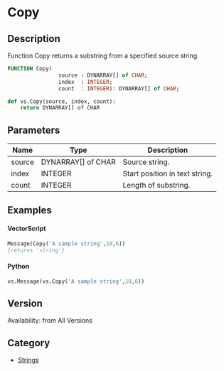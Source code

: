 # Copy

## Description
Function Copy returns a substring from a specified source string.

```pascal
FUNCTION Copy(
				source : DYNARRAY[] of CHAR;
				index  : INTEGER;
				count  : INTEGER): DYNARRAY[] of CHAR;
```

```python
def vs.Copy(source, index, count):
    return DYNARRAY[] of CHAR
```

## Parameters
|Name|Type|Description|
|---|---|---|
|source|DYNARRAY[] of CHAR|Source string.|
|index|INTEGER|Start position in text string.|
|count|INTEGER|Length of substring.|

## Examples
#### VectorScript ####
```pascal
Message(Copy('A sample string',10,6))
{returns 'string'}
```
#### Python ####
```python
vs.Message(vs.Copy('A sample string',10,6))
```

## Version
Availability: from All Versions

## Category
* [Strings](../Categories/Strings.md)

